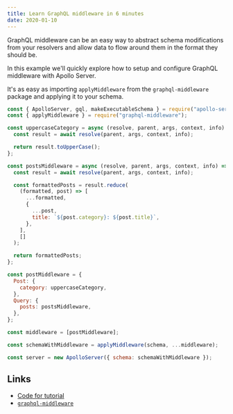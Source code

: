 ```yaml
---
title: Learn GraphQL middleware in 6 minutes
date: 2020-01-10
---
```


GraphQL middleware can be an easy way to abstract schema modifications from your resolvers and allow data to flow around them in the format they should be.

In this example we'll quickly explore how to setup and configure GraphQL middleware with Apollo Server.

<YouTube youTubeId="5ydCPvrWRmg" />

It's as easy as importing `applyMiddleware` from the `graphql-middleware` package and applying it to your schema.

```js
const { ApolloServer, gql, makeExecutableSchema } = require("apollo-server");
const { applyMiddleware } = require("graphql-middleware");

const uppercaseCategory = async (resolve, parent, args, context, info) => {
  const result = await resolve(parent, args, context, info);

  return result.toUpperCase();
};

const postsMiddleware = async (resolve, parent, args, context, info) => {
  const result = await resolve(parent, args, context, info);

  const formattedPosts = result.reduce(
    (formatted, post) => [
      ...formatted,
      {
        ...post,
        title: `${post.category}: ${post.title}`,
      },
    ],
    []
  );

  return formattedPosts;
};

const postMiddleware = {
  Post: {
    category: uppercaseCategory,
  },
  Query: {
    posts: postsMiddleware,
  },
};

const middleware = [postMiddleware];

const schemaWithMiddleware = applyMiddleware(schema, ...middleware);

const server = new ApolloServer({ schema: schemaWithMiddleware });
```

## Links

- [Code for tutorial](https://github.com/notrab/video-graphql-middleware)
- [`graphql-middleware`](https://github.com/prisma-labs/graphql-middleware)
